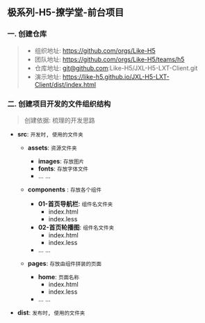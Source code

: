 ## 极系列-H5-撩学堂-前台项目

### 一. 创建仓库
> - 组织地址: https://github.com/orgs/Like-H5
> - 团队地址: https://github.com/orgs/Like-H5/teams/h5
> - 仓库地址: git@github.com:Like-H5/JXL-H5-LXT-Client.git
> - 演示地址: https://like-h5.github.io/JXL-H5-LXT-Client/dist/index.html


### 二. 创建项目开发的文件组织结构
> 创建依据: 梳理的开发思路

- **src**: `开发时, 使用的文件夹`
    - **assets**: `资源文件夹`
        - **images**: `存放图片`
        - **fonts**: `存放字体文件`
        - ... ...

    - **components** : `存放各个组件`
        - **01-首页导航栏**: `组件名文件夹`
            - index.html
            - index.less
        - **02-首页轮播图**: `组件名文件夹`
            - index.html
            - index.less
        - ... ...

    - **pages**: `存放由组件拼装的页面`
        - **home**: `页面名称`
            - index.html
            - index.less
        - ... ...

- **dist**: `发布时, 使用的文件夹`